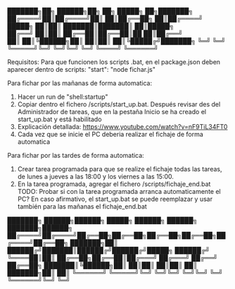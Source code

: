 
███████╗██╗ ██████╗██╗  ██╗ █████╗      ██╗███████╗
██╔════╝██║██╔════╝██║  ██║██╔══██╗     ██║██╔════╝
█████╗  ██║██║     ███████║███████║     ██║█████╗  
██╔══╝  ██║██║     ██╔══██║██╔══██║██   ██║██╔══╝  
██║     ██║╚██████╗██║  ██║██║  ██║╚█████╔╝███████╗
╚═╝     ╚═╝ ╚═════╝╚═╝  ╚═╝╚═╝  ╚═╝ ╚════╝ ╚══════╝
                                                   
Requisitos:
Para que funcionen los scripts .bat, en el package.json deben aparecer dentro de scripts:
    "start": "node fichar.js"

Para fichar por las mañanas de forma automatica:
1. Hacer un run de "shell:startup"
2. Copiar dentro el fichero /scripts/start_up.bat. Después revisar des del Administrador de tareas, que en la pestaña Inicio se ha creado el start_up.bat y está habilitado
3. Explicación detallada: https://www.youtube.com/watch?v=nF9TiL34FT0
4. Cada vez que se inicie el PC deberia realizar el fichaje de forma automatica

Para fichar por las tardes de forma automatica:
1. Crear tarea programada para que se realize el fichaje todas las tareas, de lunes a jueves a las 18:00 y los viernes a las 15:00.
2. En la tarea programada, agregar el fichero /scripts/fichaje_end.bat
TODO: Probar si con la tarea programada arranca automaticamente el PC? En caso afirmativo, el start_up.bat se puede reemplazar y usar también para las mañanas el fichaje_end.bat


███████╗ ██████╗██████╗  █████╗ ██████╗ ██████╗ ███████╗██████╗ 
██╔════╝██╔════╝██╔══██╗██╔══██╗██╔══██╗██╔══██╗██╔════╝██╔══██╗
███████╗██║     ██████╔╝███████║██████╔╝██████╔╝█████╗  ██████╔╝
╚════██║██║     ██╔══██╗██╔══██║██╔═══╝ ██╔═══╝ ██╔══╝  ██╔══██╗
███████║╚██████╗██║  ██║██║  ██║██║     ██║     ███████╗██║  ██║
╚══════╝ ╚═════╝╚═╝  ╚═╝╚═╝  ╚═╝╚═╝     ╚═╝     ╚══════╝╚═╝  ╚═╝
                                                                
                             
                             
                             
                             
                             
                             
                             
                             
                             
